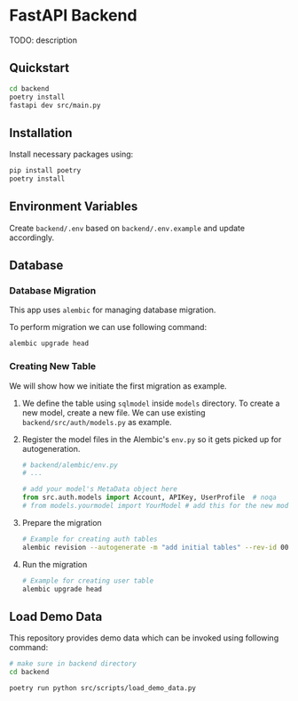 # FastAPI Backend

TODO: description

## Quickstart
```bash
cd backend
poetry install
fastapi dev src/main.py
```

## Installation
Install necessary packages using:
```bash
pip install poetry
poetry install
```

## Environment Variables
Create `backend/.env` based on `backend/.env.example` and update accordingly.

## Database

### Database Migration
This app uses `alembic` for managing database migration.

To perform migration we can use following command:
```bash
alembic upgrade head
```

### Creating New Table
We will show how we initiate the first migration as example.

1. We define the table using `sqlmodel` inside `models` directory. To create a new model, create a new file. We can use existing `backend/src/auth/models.py` as example.

2. Register the model files in the Alembic's `env.py` so it gets picked up for autogeneration.
    ```py
    # backend/alembic/env.py
    # ...

    # add your model's MetaData object here
    from src.auth.models import Account, APIKey, UserProfile  # noqa
    # from models.yourmodel import YourModel # add this for the new model
    ```

3. Prepare the migration
    ```bash
    # Example for creating auth tables
    alembic revision --autogenerate -m "add initial tables" --rev-id 001
    ```

4. Run the migration
    ```bash
    # Example for creating user table
    alembic upgrade head
    ```

## Load Demo Data
This repository provides demo data which can be invoked using following command:
```bash
# make sure in backend directory
cd backend

poetry run python src/scripts/load_demo_data.py
```